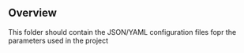 ## Overview

This folder should contain the JSON/YAML configuration files fopr the parameters used in the project